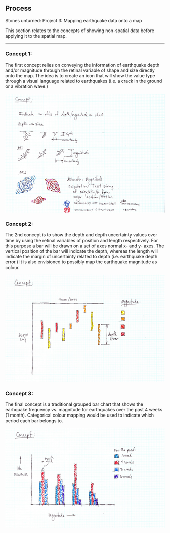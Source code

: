 ## Process

Stones unturned: Project 3: Mapping earthquake data onto a map

This section relates to the concepts of showing non-spatial data before applying it to
the spatial map.

-------------------------

### Concept 1:

The first concept relies on conveying the information of earthquake depth and/or magnitude
through the retinal variable of shape and size directly onto the map.
The idea is to create an icon that will show the value type through a visual 
language related to earthquakes (i.e. a crack in the ground or a vibration wave.)

![Concept1](StonesUnturned-concept1.jpg)


### Concept 2:

The 2nd concept is to show the depth and depth uncertainty values over time by using the retinal
variables of position and length respectively. For this purpose a bar will be 
drawn on a set of axes normal x- and y- axes. 
The vertical position of the bar will indicate the depth, whereas the length
will indicate the margin of uncertainty related to depth (i.e. earthquake depth error.)
It is also envisioned to possibly map the earthquake magnitude as colour.

![Concept1](StonesUnturned-concept2.jpg)

### Concept 3:

The final concept is a traditional grouped bar chart that shows the 
earhquake frequency vs. magnitude for earthquakes over the past 4 weeks (1 month).
Categorical colour mapping would be used to indicate which period each bar belongs to.

![Concept1](StonesUnturned-concept3.jpg)


